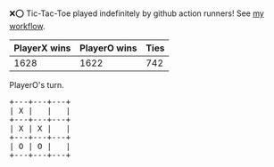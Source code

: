 :x::o: Tic-Tac-Toe played indefinitely by github action runners! See [my workflow](.github/workflows/play.yaml).

|PlayerX wins|PlayerO wins|Ties|
|-|-|-|
|1628|1622|742|

PlayerO's turn.

<pre>
+---+---+---+
| X |   |   |
+---+---+---+
| X | X |   |
+---+---+---+
| O | O |   |
+---+---+---+
</pre>